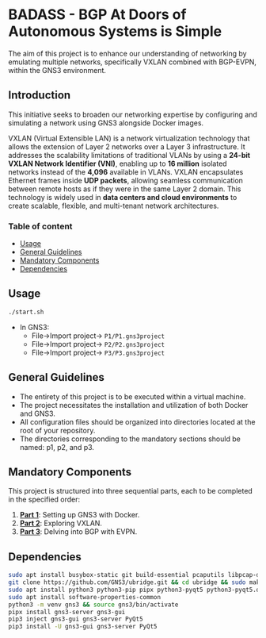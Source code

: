 # BADASS - BGP At Doors of Autonomous Systems is Simple

The aim of this project is to enhance our understanding of networking by emulating multiple networks, specifically VXLAN combined with BGP-EVPN, within the GNS3 environment.

## Introduction

This initiative seeks to broaden our networking expertise by configuring and simulating a network using GNS3 alongside Docker images.

VXLAN (Virtual Extensible LAN) is a network virtualization technology that allows the extension of Layer 2 networks over a Layer 3 infrastructure. It addresses the scalability limitations of traditional VLANs by using a **24-bit VXLAN Network Identifier (VNI)**, enabling up to **16 million** isolated networks instead of the **4,096** available in VLANs. VXLAN encapsulates Ethernet frames inside **UDP packets**, allowing seamless communication between remote hosts as if they were in the same Layer 2 domain. This technology is widely used in **data centers and cloud environments** to create scalable, flexible, and multi-tenant network architectures.

### Table of content

- [Usage](#usage)
- [General Guidelines](#general-guidelines)
- [Mandatory Components](#mandatory-components)
- [Dependencies](#dependencies)

## Usage

```sh
./start.sh
```

- In GNS3:
	- File->Import project-> `P1/P1.gns3project`
	- File->Import project-> `P2/P2.gns3project`
	- File->Import project-> `P3/P3.gns3project`

## General Guidelines

- The entirety of this project is to be executed within a virtual machine.
- The project necessitates the installation and utilization of both Docker and GNS3.
- All configuration files should be organized into directories located at the root of your repository.
- The directories corresponding to the mandatory sections should be named: p1, p2, and p3.

## Mandatory Components

This project is structured into three sequential parts, each to be completed in the specified order:

1. [**Part 1**](./P1/): Setting up GNS3 with Docker.
2. [**Part 2**](./P2/): Exploring VXLAN.
3. [**Part 3**](./P3/): Delving into BGP with EVPN. 

## Dependencies

```sh
sudo apt install busybox-static git build-essential pcaputils libpcap-dev
git clone https://github.com/GNS3/ubridge.git && cd ubridge && sudo make && sudo make install
sudo apt install python3 python3-pip pipx python3-pyqt5 python3-pyqt5.qtwebsockets python3-pyqt5.qtsvg qemu-kvm qemu-utils libvirt-clients libvirt-daemon-system virtinst dynamips software-properties-common ca-certificates curl gnupg2 
sudo apt install software-properties-common
python3 -m venv gns3 && source gns3/bin/activate
pipx install gns3-server gns3-gui
pip3 inject gns3-gui gns3-server PyQt5
pip3 install -U gns3-gui gns3-server PyQt5
```